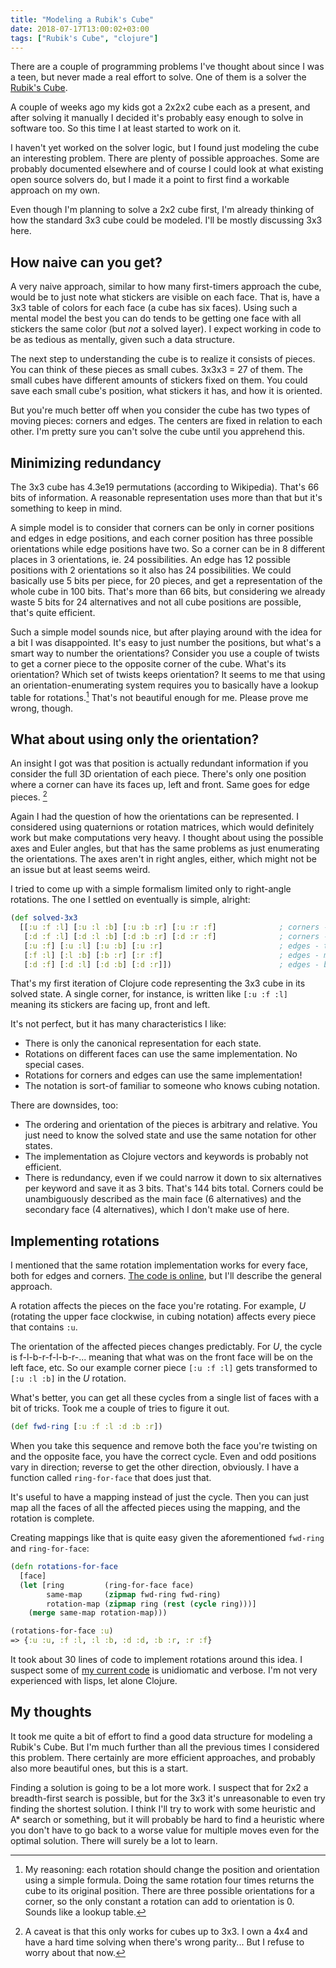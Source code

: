 ```yaml
---
title: "Modeling a Rubik's Cube"
date: 2018-07-17T13:00:02+03:00
tags: ["Rubik's Cube", "clojure"]
---
```


There are a couple of programming problems I've thought about since I was a teen, but never made a real effort to solve. One of them is a solver the [Rubik's Cube](https://en.wikipedia.org/wiki/Rubik%27s_Cube).

A couple of weeks ago my kids got a 2x2x2 cube each as a present, and after solving it manually I decided it's probably easy enough to solve in software too. So this time I at least started to work on it.
<!-- more -->

I haven't yet worked on the solver logic, but I found just modeling the cube an interesting problem. There are plenty of possible approaches. Some are probably documented elsewhere and of course I could look at what existing open source solvers do, but I made it a point to first find a workable approach on my own.

Even though I'm planning to solve a 2x2 cube first, I'm already thinking of how the standard 3x3 cube could be modeled. I'll be mostly discussing 3x3 here.

## How naive can you get?

A very naive approach, similar to how many first-timers approach the cube, would be to just note what stickers are visible on each face. That is, have a 3x3 table of colors for each face (a cube has six faces). Using such a mental model the best you can do tends to be getting one face with all stickers the same color (but *not* a solved layer). I expect working in code to be as tedious as mentally, given such a data structure.

The next step to understanding the cube is to realize it consists of pieces. You can think of these pieces as small cubes. 3x3x3 = 27 of them. The small cubes have different amounts of stickers fixed on them. You could save each small cube's position, what stickers it has, and how it is oriented.

But you're much better off when you consider the cube has two types of moving pieces: corners and edges. The centers are fixed in relation to each other. I'm pretty sure you can't solve the cube until you apprehend this.

## Minimizing redundancy

The 3x3 cube has 4.3e19 permutations (according to Wikipedia). That's 66 bits of information. A reasonable representation uses more than that but it's something to keep in mind.

A simple model is to consider that corners can be only in corner positions and edges in edge positions, and each corner position has three possible orientations while edge positions have two. So a corner can be in 8 different places in 3 orientations, ie. 24 possibilities. An edge has 12 possible positions with 2 orientations so it also has 24 possibilities. We could basically use 5 bits per piece, for 20 pieces, and get a representation of the whole cube in 100 bits. That's more than 66 bits, but considering we already waste 5 bits for 24 alternatives and not all cube positions are possible, that's quite efficient.

Such a simple model sounds nice, but after playing around with the idea for a bit I was disappointed. It's easy to just number the positions, but what's a smart way to number the orientations? Consider you use a couple of twists to get a corner piece to the opposite corner of the cube. What's its orientation? Which set of twists keeps orientation? It seems to me that using an orientation-enumerating system requires you to basically have a lookup table for rotations.[^1] That's not beautiful enough for me. Please prove me wrong, though.

## What about using only the orientation?

An insight I got was that position is actually redundant information if you consider the full 3D orientation of each piece. There's only one position where a corner can have its faces up, left and front. Same goes for edge pieces. [^2]

Again I had the question of how the orientations can be represented. I considered using quaternions or rotation matrices, which would definitely work but make computations very heavy. I thought about using the possible axes and Euler angles, but that has the same problems as just enumerating the orientations. The axes aren't in right angles, either, which might not be an issue but at least seems weird.

I tried to come up with a simple formalism limited only to right-angle rotations. The one I settled on eventually is simple, alright:

```clojure
(def solved-3x3
  [[:u :f :l] [:u :l :b] [:u :b :r] [:u :r :f]              ; corners - top
   [:d :f :l] [:d :l :b] [:d :b :r] [:d :r :f]              ; corners - bottom
   [:u :f] [:u :l] [:u :b] [:u :r]                          ; edges - top
   [:f :l] [:l :b] [:b :r] [:r :f]                          ; edges - middle
   [:d :f] [:d :l] [:d :b] [:d :r]])                        ; edges - bottom
```

That's my first iteration of Clojure code representing the 3x3 cube in its solved state. A single corner, for instance, is written like `[:u :f :l]` meaning its stickers are facing up, front and left.

It's not perfect, but it has many characteristics I like:

- There is only the canonical representation for each state.
- Rotations on different faces can use the same implementation. No special cases.
- Rotations for corners and edges can use the same implementation!
- The notation is sort-of familiar to someone who knows cubing notation.

There are downsides, too:

- The ordering and orientation of the pieces is arbitrary and relative. You just need to know the solved state and use the same notation for other states.
- The implementation as Clojure vectors and keywords is probably not efficient.
- There is redundancy, even if we could narrow it down to six alternatives per keyword and save it as 3 bits. That's 144 bits total. Corners could be unambiguously described as the main face (6 alternatives) and the secondary face (4 alternatives), which I don't make use of here.

## Implementing rotations

I mentioned that the same rotation implementation works for every face, both for edges and corners. [The code is online](https://github.com/dancek/ruebik), but I'll describe the general approach.

A rotation affects the pieces on the face you're rotating. For example, *U* (rotating the upper face clockwise, in cubing notation) affects every piece that contains `:u`.

The orientation of the affected pieces changes predictably. For *U*, the cycle is f-l-b-r-f-l-b-r-... meaning that what was on the front face will be on the left face, etc. So our example corner piece `[:u :f :l]` gets transformed to `[:u :l :b]` in the *U* rotation.

What's better, you can get all these cycles from a single list of faces with a bit of tricks. Took me a couple of tries to figure it out.

```clojure
(def fwd-ring [:u :f :l :d :b :r])
```

When you take this sequence and remove both the face you're twisting on and the opposite face, you have the correct cycle. Even and odd positions vary in direction; reverse to get the other direction, obviously. I have a function called `ring-for-face` that does just that.

It's useful to have a mapping instead of just the cycle. Then you can just map all the faces of all the affected pieces using the mapping, and the rotation is complete.

Creating mappings like that is quite easy given the aforementioned `fwd-ring` and `ring-for-face`:

```clojure
(defn rotations-for-face
  [face]
  (let [ring         (ring-for-face face)
        same-map     (zipmap fwd-ring fwd-ring)
        rotation-map (zipmap ring (rest (cycle ring)))]
    (merge same-map rotation-map)))
```

```clojure
(rotations-for-face :u)
=> {:u :u, :f :l, :l :b, :d :d, :b :r, :r :f}
```

It took about 30 lines of code to implement rotations around this idea. I suspect some of [my current code](https://github.com/dancek/ruebik/blob/17c59cccda53c5a5cc8f8862ddf791a5987d5dbf/src/ruebik/core.clj) is unidiomatic and verbose. I'm not very experienced with lisps, let alone Clojure.

## My thoughts

It took me quite a bit of effort to find a good data structure for modeling a Rubik's Cube. But I'm much further than all the previous times I considered this problem. There certainly are more efficient approaches, and probably also more beautiful ones, but this is a start.

Finding a solution is going to be a lot more work. I suspect that for 2x2 a breadth-first search is possible, but for the 3x3 it's unreasonable to even try finding the shortest solution. I think I'll try to work with some heuristic and A* search or something, but it will probably be hard to find a heuristic where you don't have to go back to a worse value for multiple moves even for the optimal solution. There will surely be a lot to learn.

[^1]: My reasoning: each rotation should change the position and orientation using a simple formula. Doing the same rotation four times returns the cube to its original position. There are three possible orientations for a corner, so the only constant a rotation can add to orientation is 0. Sounds like a lookup table.

[^2]: A caveat is that this only works for cubes up to 3x3. I own a 4x4 and have a hard time solving when there's wrong parity... But I refuse to worry about that now.
